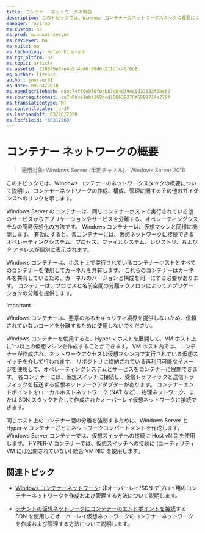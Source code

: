 ```yaml
---
title: コンテナー ネットワークの概要
description: このトピックでは、Windows コンテナーのネットワークスタックの概要について説明し、コンテナーネットワークの作成、構成、および管理に関するその他のガイダンスへのリンクを示します。
manager: ravirao
ms.custom: na
ms.prod: windows-server
ms.reviewer: na
ms.suite: na
ms.technology: networking-sdn
ms.tgt_pltfrm: na
ms.topic: article
ms.assetid: 318659e5-e4a5-4e46-99d6-211dfc46f6b8
ms.author: lizross
author: jmesser81
ms.date: 09/04/2018
ms.openlocfilehash: e8ec74ff0ebf0f0cb87db4d79ed5d37583f9beb9
ms.sourcegitcommit: da7b9bce1eba369bcd156639276f6899714e279f
ms.translationtype: MT
ms.contentlocale: ja-JP
ms.lasthandoff: 03/26/2020
ms.locfileid: "80317263"
---
```

# <a name="container-networking-overview"></a>コンテナー ネットワークの概要

>適用対象: Windows Server (半期チャネル)、Windows Server 2016

このトピックでは、Windows コンテナーのネットワークスタックの概要について説明し、コンテナーネットワークの作成、構成、管理に関するその他のガイダンスへのリンクを示します。

Windows Server のコンテナーは、同じコンテナーホストで実行されている他のサービスからアプリケーションやサービスを分離する、オペレーティングシステムの簡易仮想化の方法です。 Windows コンテナーは、仮想マシンと同様に機能します。 有効にすると、各コンテナーには、仮想ネットワークに接続できるオペレーティングシステム、プロセス、ファイルシステム、レジストリ、および IP アドレスが個別に表示されます。 

Windows コンテナーは、ホスト上で実行されているコンテナーホストとすべてのコンテナーを使用してカーネルを共有します。 これらのコンテナーはカーネルを共有しているため、カーネルのバージョンと構成を同一にする必要があります。 コンテナーは、プロセスと名前空間の分離テクノロジによってアプリケーションの分離を提供します。

>[!IMPORTANT]
>Windows コンテナーは、悪意のあるセキュリティ境界を提供しないため、信頼されていないコードを分離するために使用しないでください。 

Windows コンテナーを使用すると、Hyper-v ホストを展開して、VM ホスト上に1つ以上の仮想マシンを作成することができます。 VM ホスト内では、コンテナーが作成され、ネットワークアクセスは仮想マシン内で実行されている仮想スイッチを介して行われます。 リポジトリに格納されている再利用可能なイメージを使用して、オペレーティングシステムとサービスをコンテナーに展開できます。 各コンテナーには、仮想スイッチに接続し、受信トラフィックと送信トラフィックを転送する仮想ネットワークアダプターがあります。 コンテナーエンドポイントをローカルホストネットワーク (NAT など)、物理ネットワーク、または SDN スタックを介して作成されたオーバーレイ仮想ネットワークに接続できます。

同じホスト上のコンテナー間の分離を強制するために、Windows Server と Hyper-v コンテナーごとにネットワークコンパートメントを作成します。 Windows Server コンテナーでは、仮想スイッチへの接続に Host vNIC を使用します。 HYPER-V コンテナーでは、仮想スイッチへの接続に (ユーティリティ VM には公開されていない) 統合 VM NIC を使用します。 

## <a name="related-topics"></a>関連トピック 

- [Windows コンテナーネットワーク](https://docs.microsoft.com/virtualization/windowscontainers/container-networking/architecture): 非オーバーレイ/SDN デプロイ用のコンテナーネットワークを作成および管理する方法について説明します。

- [テナントの仮想ネットワークにコンテナーのエンドポイントを接続](../../manage/Connect-container-endpoints-to-a-Tenant-Virtual-Network.md)する: SDN を使用してオーバーレイ仮想ネットワークのコンテナーネットワークを作成および管理する方法について説明します。 